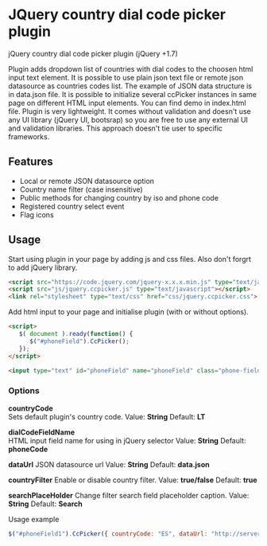# JQuery country dial code picker plugin
jQuery country dial code picker plugin (jQuery +1.7)

Plugin adds dropdown list of countries with dial codes to the choosen html input text element. It is possible to use plain json text file or remote json datasource as countries codes list. The example of JSON data structure is in data.json file. It is possible to initialize several ccPicker instances in same page on different HTML input elements. You can find demo in index.html file. Plugin is very lightweight. It comes without validation and doesn't use any UI library (jQuery UI, bootsrap) so you are free to use any external UI and validation libraries. This approach doesn't tie user to specific frameworks.

## Features
* Local or remote JSON datasource option
* Country name filter (case insensitive)
* Public methods for changing country by iso and phone code
* Registered country select event
* Flag icons

## Usage
Start using plugin in your page by adding js and css files. Also don't forgrt to add jQuery library.

```html
<script src="https://code.jquery.com/jquery-x.x.x.min.js" type="text/javascript"></script>
<script src="js/jquery.ccpicker.js" type="text/javascript"></script>
<link rel="stylesheet" type="text/css" href="css/jquery.ccpicker.css">
```

Add html input to your page and initialise plugin (with or without options).

```html
<script>
   $( document ).ready(function() {
      $("#phoneField").CcPicker();
   });
</script>

<input type="text" id="phoneField" name="phoneField" class="phone-field"/>
```
### Options

**countryCode**  
Sets default plugin's country code.
Value: **String**
Default: **LT**

**dialCodeFieldName**  
HTML input field name for using in jQuery selector
Value: **String**
Default: **phoneCode**

**dataUrl**
JSON datasource url
Value: **String**
Default: **data.json**

**countryFilter**
Enable or disable country filter. 
Value: **true/false**
Default: **true**

**searchPlaceHolder**
Change filter search field placeholder caption. 
Value: **String**
Default: **Search**

Usage example

```js
$("#phoneField1").CcPicker({ countryCode: "ES", dataUrl: "http://server/countries.json", searchPlaceHolder: "Find..." });
```

